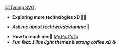 
[![Typing SVG](https://readme-typing-svg.herokuapp.com?font=Yanone+Kaffeesatz&color=E03B8B&size=64&center=true&vCenter=true&width=1000&height=200&lines=Hi+%F0%9F%91%8B%2C+I'm+Lavanya)](https://git.io/typing-svg)
- <p><b> Exploring more technologies xD </b>👩‍💻</p>
- <p><b> 𝘈𝘴𝘬 𝘮𝘦 𝘢𝘣𝘰𝘶𝘵 𝘵𝘦𝘤𝘩/𝘸𝘦𝘷𝘥𝘦𝘷/𝘢𝘯𝘪𝘮𝘦 </b> 🤪</p>
- <b> How to reach me:📧</b> _[My Portfolio](https://lavanyamanohar11.github.io/My_Portfolio/)_
- <b>𝘍𝘶𝘯 𝘧𝘢𝘤𝘵: 𝘐 𝘭𝘪𝘬𝘦 𝘭𝘪𝘨𝘩𝘵 𝘵𝘩𝘦𝘮𝘦𝘴 & 𝘴𝘵𝘳𝘰𝘯𝘨 𝘤𝘰𝘧𝘧𝘦𝘦 𝘹𝘋 ☕</b>
